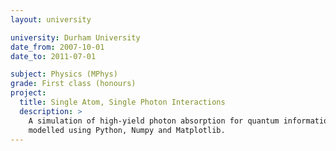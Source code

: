 ```yaml
---
layout: university

university: Durham University
date_from: 2007-10-01
date_to: 2011-07-01

subject: Physics (MPhys)
grade: First class (honours)
project:
  title: Single Atom, Single Photon Interactions
  description: >
    A simulation of high-yield photon absorption for quantum information transfer -
    modelled using Python, Numpy and Matplotlib.
---
```

